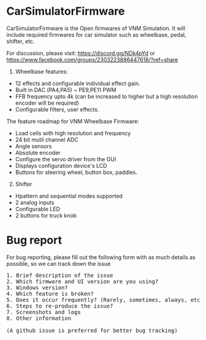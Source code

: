 # CarSimulatorFirmware 

CarSimulatorFirmware is the Open firmwares of VNM Simulation. It will include required firmwares for car simulator such as wheelbase, pedal, shifter, etc.

For discussion, please visit: https://discord.gg/NDk4pYd or https://www.facebook.com/groups/2303223886447618/?ref=share

1. Wheelbase features:

- 12 effects and configurable individual effect gain.
- Built in DAC (PA4,PA5) ~ PE9,PE11 PWM
- FFB frequency upto 4k (can be increased to higher  but a high resolution encoder will be required)
- Configurable filters, user effects.

The feature roadmap for VNM Wheelbase Firmware:
* Load cells with high resolution and frequency
* 24 bit mutil channel ADC
* Angle sensors
* Absolute encoder
* Configure the servo driver from the GUI
* Displays configuration device's LCD
* Buttons for steering wheel, button box, paddles.

2. Shifter
- Hpattern and sequential modes supported
- 2 analog inputs 
- Configurable LED 
- 2 buttons for truck knob

# Bug report
For bug reporting, please fill out the following form with as much details as possible, so we can track down the issue

<pre>
1. Brief description of the issue
2. Which firmware and UI version are you using?
3. Windows version?
4. Which feature is broken?
5. Does it occur frequently? (Rarely, sometimes, always, etc.)
6. Steps to re-produce the issue?
7. Screenshots and logs
8. Other information

(A github issue is preferred for better bug tracking)
</pre>
